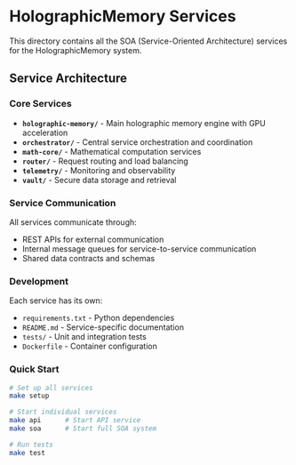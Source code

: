 # HolographicMemory Services

This directory contains all the SOA (Service-Oriented Architecture) services for the HolographicMemory system.

## Service Architecture

### Core Services

- **`holographic-memory/`** - Main holographic memory engine with GPU acceleration
- **`orchestrator/`** - Central service orchestration and coordination
- **`math-core/`** - Mathematical computation services
- **`router/`** - Request routing and load balancing
- **`telemetry/`** - Monitoring and observability
- **`vault/`** - Secure data storage and retrieval

### Service Communication

All services communicate through:
- REST APIs for external communication
- Internal message queues for service-to-service communication
- Shared data contracts and schemas

### Development

Each service has its own:
- `requirements.txt` - Python dependencies
- `README.md` - Service-specific documentation
- `tests/` - Unit and integration tests
- `Dockerfile` - Container configuration

### Quick Start

```bash
# Set up all services
make setup

# Start individual services
make api      # Start API service
make soa      # Start full SOA system

# Run tests
make test
```
